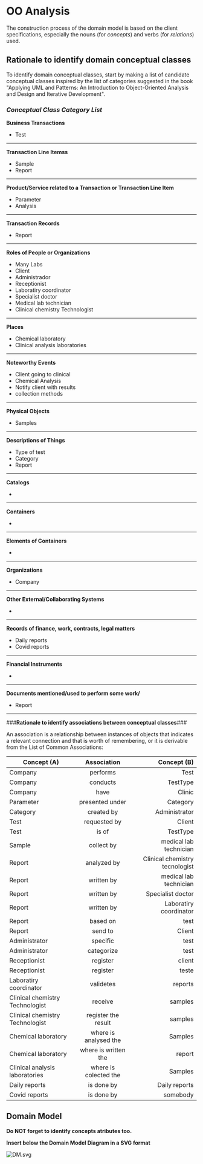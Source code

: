 # OO Analysis #

The construction process of the domain model is based on the client specifications, especially the nouns (for _concepts_) and verbs (for _relations_) used. 

## Rationale to identify domain conceptual classes ##
To identify domain conceptual classes, start by making a list of candidate conceptual classes inspired by the list of categories suggested in the book "Applying UML and Patterns: An Introduction to Object-Oriented Analysis and Design and Iterative Development". 


### _Conceptual Class Category List_ ###

**Business Transactions**

* Test

---

**Transaction Line Itemss**

* Sample
* Report 

---

**Product/Service related to a Transaction or Transaction Line Item**

* Parameter
* Analysis

---


**Transaction Records**

* Report  

---  


**Roles of People or Organizations**

* Many Labs
* Client 
*  Administrador
* Receptionist
* Laboratiry coordinator
* Specialist doctor
* Medical lab technician
* Clinical chemistry Technologist 

----


**Places**

* Chemical laboratory
* Clinical analysis laboratories

----


**Noteworthy Events**

* Client going to clinical
* Chemical Analysis 
* Notify client with results 
* collection methods

---


**Physical Objects**

* Samples

----


**Descriptions of Things**

*  Type of test
* Category 
* Report 

---


**Catalogs**

* 

---


**Containers**

*  

---


**Elements of Containers**

*  

---


**Organizations**

* Company

---

**Other External/Collaborating Systems**

* 


---


**Records of finance, work, contracts, legal matters**

* Daily reports
* Covid reports 

---


**Financial Instruments**

*  

---


**Documents mentioned/used to perform some work/**

* Report 

---



###**Rationale to identify associations between conceptual classes**###

An association is a relationship between instances of objects that indicates a relevant connection and that is worth of remembering, or it is derivable from the List of Common Associations: 



| Concept (A) 		|  Association   	|  Concept (B) |
|----------	   		|:-------------:		|------:       |
| Company 	| performs | Test |
| Company	| conducts | TestType |
| Company | have | Clinic |
| Parameter   | presented under  | Category |
| Category     | created by | Administrator |
| Test  | requested by | Client |
| Test  | is of | TestType | 
| Sample | collect by | medical lab technician |
| Report | analyzed by | Clinical chemistry tecnologist |
| Report | written by | medical lab technician | 
| Report   | written by |  Specialist doctor |
| Report | written by | Laboratiry coordinator |  
| Report  | based on | test | 
| Report  | send to | Client |
| Administrator | specific | test |
| Administrator | categorize | test | 
| Receptionist | register | client |
| Receptionist | register | teste |
| Laboratiry coordinator | validetes | reports | 
| Clinical chemistry Technologist | receive | samples |
| Clinical chemistry Technologist | register the result | samples | 
| Chemical laboratory |  where is analysed the | Samples |
| Chemical laboratory| where is written the | report | 
| Clinical analysis laboratories | where is colected the | Samples |
| Daily reports | is done by | Daily reports |
|  Covid reports | is done by | somebody | 

 






## Domain Model

**Do NOT forget to identify concepts atributes too.**

**Insert below the Domain Model Diagram in a SVG format**

![DM.svg](DM.svg)





